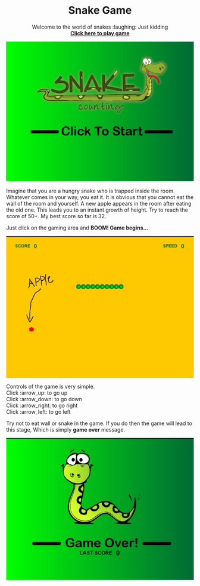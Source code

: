 <h1 align="center">Snake Game</h1>
<p align="center">Welcome to the world of snakes :laughing: Just kidding
  <br> <a href="https://kelta-king.github.io/Snake-Game/"><b>Click here to play game</b></a>
</p>
<p align="center">
<a href="https://kelta-king.github.io/Snake-Game/">
<img src="https://github.com/Kelta-King/Snake-Game/blob/master/images/Home.jpg">
  </a>
  </p>
<p>Imagine that you are a hungry snake who is trapped inside the room. Whatever comes in your way, you eat it. It is obvious that you cannot eat the wall of the room and yourself. A new apple appears in the room after eating the old one. This leads you to an instant growth of height. Try to reach the score of 50+. My best score so far is 32.</p>
<p>Just click on the gaming area and <b>BOOM! Game begins...</b></p>
<p align='center'>
<a href="https://kelta-king.github.io/Snake-Game/"><img align='center' src="https://github.com/Kelta-King/Snake-Game/blob/master/images/game.jpg"></a>
</p>
<p>
Controls of the game is very simple.<br>
Click :arrow_up: to go up <br>
Click :arrow_down: to go down <br>
Click :arrow_right: to go right <br>
Click :arrow_left: to go left <br>
</p>
<p>Try not to eat wall or snake in the game. If you do then the game will lead to this stage, Which is simply <b>game over</b> message.
<p align='center'>
  <a href="https://kelta-king.github.io/Snake-Game/"><img src="https://github.com/Kelta-King/Snake-Game/blob/master/images/gameOver.jpg">
  </a>
</p>
